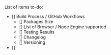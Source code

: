 List of items to-do:

- [] Build Process / GitHub Workflows
  - [] Packages Size
  - [] List of Browser / Node Engine supported
  - [] Testing Results
  - [] Changelog
  - [] Versioning
- []
